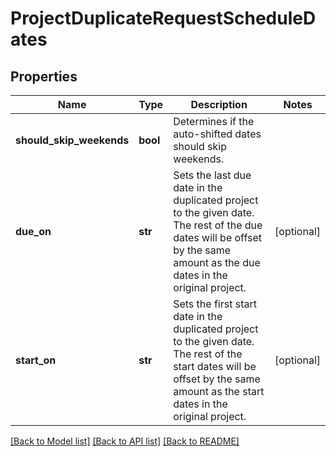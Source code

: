 # ProjectDuplicateRequestScheduleDates

## Properties
Name | Type | Description | Notes
------------ | ------------- | ------------- | -------------
**should_skip_weekends** | **bool** | Determines if the auto-shifted dates should skip weekends. | 
**due_on** | **str** | Sets the last due date in the duplicated project to the given date. The rest of the due dates will be offset by the same amount as the due dates in the original project. | [optional] 
**start_on** | **str** | Sets the first start date in the duplicated project to the given date. The rest of the start dates will be offset by the same amount as the start dates in the original project. | [optional] 

[[Back to Model list]](../README.md#documentation-for-models) [[Back to API list]](../README.md#documentation-for-api-endpoints) [[Back to README]](../README.md)

